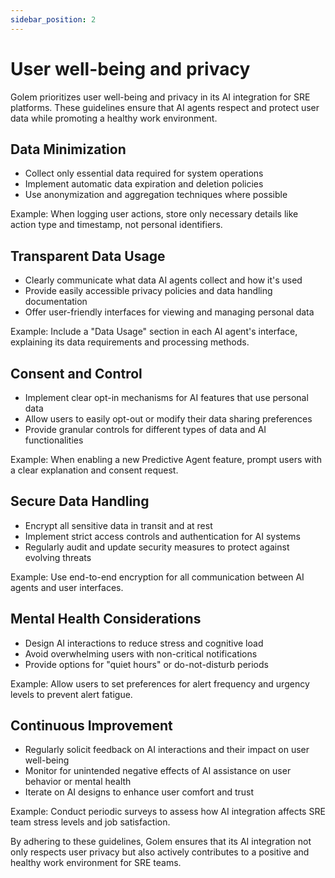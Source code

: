 ```yaml
---
sidebar_position: 2
---
```


# User well-being and privacy

Golem prioritizes user well-being and privacy in its AI integration for SRE platforms. These guidelines ensure that AI agents respect and protect user data while promoting a healthy work environment.

## Data Minimization

- Collect only essential data required for system operations
- Implement automatic data expiration and deletion policies
- Use anonymization and aggregation techniques where possible

Example: When logging user actions, store only necessary details like action type and timestamp, not personal identifiers.

## Transparent Data Usage

- Clearly communicate what data AI agents collect and how it's used
- Provide easily accessible privacy policies and data handling documentation
- Offer user-friendly interfaces for viewing and managing personal data

Example: Include a "Data Usage" section in each AI agent's interface, explaining its data requirements and processing methods.

## Consent and Control

- Implement clear opt-in mechanisms for AI features that use personal data
- Allow users to easily opt-out or modify their data sharing preferences
- Provide granular controls for different types of data and AI functionalities

Example: When enabling a new Predictive Agent feature, prompt users with a clear explanation and consent request.

## Secure Data Handling

- Encrypt all sensitive data in transit and at rest
- Implement strict access controls and authentication for AI systems
- Regularly audit and update security measures to protect against evolving threats

Example: Use end-to-end encryption for all communication between AI agents and user interfaces.

## Mental Health Considerations

- Design AI interactions to reduce stress and cognitive load
- Avoid overwhelming users with non-critical notifications
- Provide options for "quiet hours" or do-not-disturb periods

Example: Allow users to set preferences for alert frequency and urgency levels to prevent alert fatigue.

## Continuous Improvement

- Regularly solicit feedback on AI interactions and their impact on user well-being
- Monitor for unintended negative effects of AI assistance on user behavior or mental health
- Iterate on AI designs to enhance user comfort and trust

Example: Conduct periodic surveys to assess how AI integration affects SRE team stress levels and job satisfaction.

By adhering to these guidelines, Golem ensures that its AI integration not only respects user privacy but also actively contributes to a positive and healthy work environment for SRE teams.